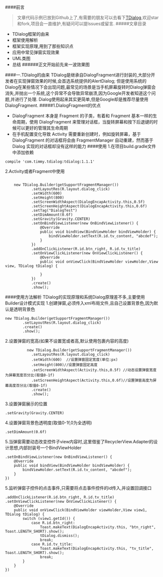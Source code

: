 ####前言
>文章代码示例已放到Github上了,有需要的朋友可以去看下[TDialog](https://github.com/Timmy-zzh/TDialog),欢迎star和fork,项目会一直维护,有疑问可以提Issues或留言.
#####文章目录
* TDialog框架的由来
* 框架使用解析
* 框架实现原理,用到了那些知识点
* 应用中常见弹窗实现效果
* UML类图
* 总结
######正文开始前先来一波效果图

####一.TDialog的由来
TDialog是继承自DialogFragment进行封装的,大部分开发者在实现弹窗效果的时候,会首选系统提供的AlertDialog;
但是使用系统的Dialog在某些情况下会出现问题,最常见的场景是当手机屏幕旋转时Dialog弹窗会消失,并抛出一个系统,这个异常不会导致异常崩溃,因为Google开发者知道这个问题,并进行了处理.
Dialog使用起来其实更简单,但是Google却是推荐尽量使用DialogFragment.
#####1.DialogFragment的优点
* DialogFragment 本身是 Fragment 的子类，有着和 Fragment 基本一样的生命周期，使用 DialogFragment 来管理对话框，当旋转屏幕和按下后退键的时候可以更好的管理其生命周期
* 在手机配置变化导致 Activity 需要重新创建时，例如旋转屏幕，基于 DialogFragment 的对话框将会由 FragmentManager 自动重建，然而基于 Dialog 实现的对话框却没有这样的能力
####使用
1.在项目build.gradle文件中添加依赖
```
compile 'com.timmy.tdialog:tdialog:1.1.1'
```
2.Activity或者Fragment中使用
```

    new TDialog.Builder(getSupportFragmentManager())
            .setLayoutRes(R.layout.dialog_click)
            .setWidth(600)
            .setHeight(800)
            .setScreenWidthAspect(DialogEncapActivity.this,0.5f)
            .setScreenHeightAspect(DialogEncapActivity.this,0.6f)
            .setTag("DialogTest")
            .setDimAmount(0.6f)
            .setGravity(Gravity.CENTER)
            .setOnBindViewListener(new OnBindViewListener() {
                @Override
                public void bindView(BindViewHolder bindViewHolder) {
                    bindViewHolder.setText(R.id.tv_content, "abcdef");
                }
            })
            .addOnClickListener(R.id.btn_right, R.id.tv_title)
            .setOnViewClickListener(new OnViewClickListener() {
                @Override
                public void onViewClick(BindViewHolder viewHolder,View view, TDialog tDialog) {

                }
            })
            .create()
            .show();
```
####使用方法解析
TDialog的实现原理和系统Dialog原理差不多,主要使用Builder设计模式实现
1.创建弹窗,必须传入xml布局文件,且自己设置背景色,因为默认是透明背景色
```
new TDialog.Builder(getSupportFragmentManager())
        .setLayoutRes(R.layout.dialog_click)
        .create()
        .show();
```
2.设置弹窗的宽高(如果不设置宽或者高,默认使用包裹内容的高度)
```
          new TDialog.Builder(getSupportFragmentManager())
            .setLayoutRes(R.layout.dialog_click)
            .setWidth(600)  //设置弹窗固定宽度(单位:px)
            .setHeight(800)//设置弹窗固定高度
            .setScreenWidthAspect(Activity.this,0.5f) //动态设置弹窗宽度为屏幕宽度百分比(取值0-1f)
            .setScreenHeightAspect(Activity.this,0.6f)//设置弹窗高度为屏幕高度百分比(取值0-1f)
            .create()
            .show();
```
3.设置弹窗展示的位置
```
.setGravity(Gravity.CENTER)
```
4.设置弹窗背景色透明度(取值0-1f,0为全透明)
```
.setDimAmount(0.6f)
```
5.当弹窗需要动态改变控件子view内容时,这里借鉴了RecyclerView.Adapter的设计思想,内部封装号一个BindViewHolder
```
.setOnBindViewListener(new OnBindViewListener() {
    @Override
    public void bindView(BindViewHolder bindViewHolder) {
        bindViewHolder.setText(R.id.tv_content, "abcdef");
    }
})
```
5.监听弹窗子控件的点击事件,只需要将点击事件控件的id传入,并设置回调接口
```
.addOnClickListener(R.id.btn_right, R.id.tv_title)
.setOnViewClickListener(new OnViewClickListener() {
    @Override
    public void onViewClick(BindViewHolder viewHolder,View view1, TDialog tDialog) {
        switch (view1.getId()) {
            case R.id.btn_right:
                Toast.makeText(DialogEncapActivity.this, "btn_right", Toast.LENGTH_SHORT).show();
                tDialog.dismiss();
                break;
            case R.id.tv_title:
                Toast.makeText(DialogEncapActivity.this, "tv_title", Toast.LENGTH_SHORT).show();
                break;
        }
    }
})
```
